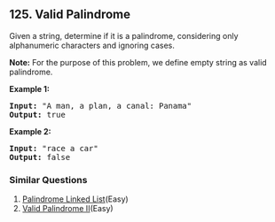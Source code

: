 ## 125. Valid Palindrome

<p>Given a string, determine if it is a palindrome, considering only alphanumeric characters and ignoring cases.</p>

<p><strong>Note:</strong>&nbsp;For the purpose of this problem, we define empty string as valid palindrome.</p>

<p><strong>Example 1:</strong></p>

<pre>
<strong>Input:</strong> &quot;A man, a plan, a canal: Panama&quot;
<strong>Output:</strong> true
</pre>

<p><strong>Example 2:</strong></p>

<pre>
<strong>Input:</strong> &quot;race a car&quot;
<strong>Output:</strong> false
</pre>


### Similar Questions
  1. [Palindrome Linked List](https://github.com/openset/leetcode/tree/master/solution/palindrome-linked-list)(Easy)
  1. [Valid Palindrome II](https://github.com/openset/leetcode/tree/master/solution/valid-palindrome-ii)(Easy)
